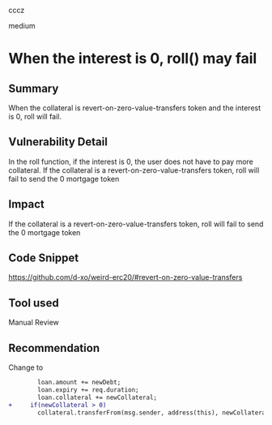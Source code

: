 cccz

medium

# When the interest is 0, roll() may fail

## Summary
When the collateral is revert-on-zero-value-transfers token and the interest is 0, roll will fail.
## Vulnerability Detail
In the roll function, if the interest is 0, the user does not have to pay more collateral.
If the collateral is a revert-on-zero-value-transfers token, roll will fail to send the 0 mortgage token
## Impact
If the collateral is a revert-on-zero-value-transfers token, roll will fail to send the 0 mortgage token
## Code Snippet
https://github.com/d-xo/weird-erc20/#revert-on-zero-value-transfers
## Tool used

Manual Review

## Recommendation
Change to
```diff
        loan.amount += newDebt;
        loan.expiry += req.duration;
        loan.collateral += newCollateral;
+     if(newCollateral > 0)        
        collateral.transferFrom(msg.sender, address(this), newCollateral);
```